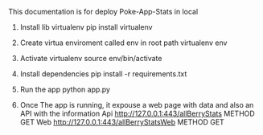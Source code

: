 This documentation is for deploy Poke-App-Stats in local

1. Install lib virtualenv
pip install virtualenv

2. Create virtua enviroment called env in root path
virtualenv env

3. Activate virtualenv
source env/bin/activate

4. Install dependencies
pip install -r requirements.txt

5. Run the app
python app.py

6. Once The app is running, it expouse a web page with data and also an API with the information
Api http://127.0.0.1:443/allBerryStats METHOD GET
Web http://127.0.0.1:443/allBerryStatsWeb METHOD GET

